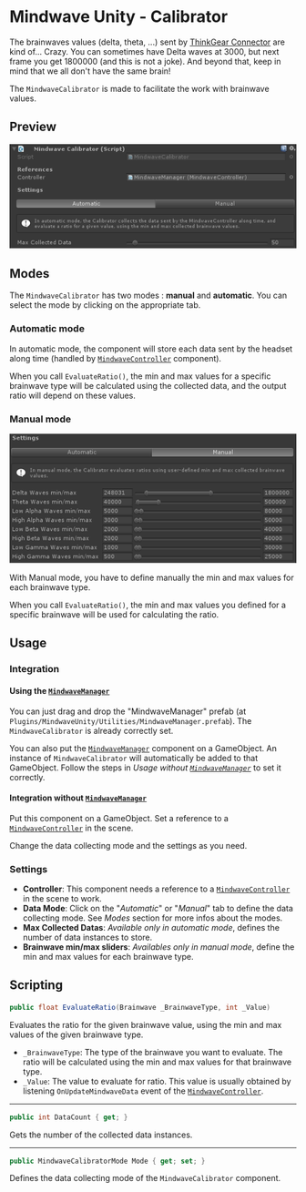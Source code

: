 # Mindwave Unity - Calibrator

The brainwaves values (delta, theta, ...) sent by [ThinkGear Connector](http://developer.neurosky.com/docs/doku.php?id=thinkgear_connector_tgc) are kind of... Crazy. You can sometimes have Delta waves at 3000, but next frame you get 1800000 (and this is not a joke). And beyond that, keep in mind that we all don't have the same brain!

The `MindwaveCalibrator` is made to facilitate the work with brainwave values.

## Preview

![MindwaveCalibrator preview from Unity's inspector](./DocumentationAssets/MindwaveCalibrator_01.png)

## Modes

The `MindwaveCalibrator` has two modes : **manual** and **automatic**. You can select the mode by clicking on the appropriate tab.

### Automatic mode

In automatic mode, the component will store each data sent by the headset along time (handled by [`MindwaveController`](./MindwaveController.md) component).

When you call `EvaluateRatio()`, the min and max values for a specific brainwave type will be calculated using the collected data, and the output ratio will depend on these values.

### Manual mode

![MindwaveCalibrator manual mode preview](./DocumentationAssets/MindwaveCalibrator_02.png)

With Manual mode, you have to define manually the min and max values for each brainwave type.

When you call `EvaluateRatio()`, the min and max values you defined for a specific brainwave will be used for calculating the ratio.

## Usage

### Integration

#### Using the [`MindwaveManager`](./MindwaveManager.md)

You can just drag and drop the "MindwaveManager" prefab (at `Plugins/MindwaveUnity/Utilities/MindwaveManager.prefab`). The `MindwaveCalibrator` is already correctly set.

You can also put the [`MindwaveManager`](./MindwaveManager.md) component on a GameObject. An instance of `MindwaveCalibrator` will automatically be added to that GameObject. Follow the steps in *Usage without [`MindwaveManager`](./MindwaveManager.md)* to set it correctly.

#### Integration without [`MindwaveManager`](./MindwaveManager.md)

Put this component on a GameObject. Set a reference to a [`MindwaveController`](./MindwaveController.md) in the scene.

Change the data collecting mode and the settings as you need.

### Settings

* **Controller**: This component needs a reference to a [`MindwaveController`](./MindwaveController.md) in the scene to work.
* **Data Mode**: Click on the "*Automatic*" or "*Manual*" tab to define the data collecting mode. See *Modes* section for more infos about the modes.
* **Max Collected Datas**: *Available only in automatic mode*, defines the number of data instances to store.
* **Brainwave min/max sliders**: *Availables only in manual mode*, define the min and max values for each brainwave type.

## Scripting

```csharp
public float EvaluateRatio(Brainwave _BrainwaveType, int _Value)
```

Evaluates the ratio for the given brainwave value, using the min and max values of the given brainwave type.

* `_BrainwaveType`: The type of the brainwave you want to evaluate. The ratio will be calculated using the min and max values for that brainwave type.
* `_Value`: The value to evaluate for ratio. This value is usually obtained by listening `OnUpdateMindwaveData` event of the [`MindwaveController`](./MindwaveController.md).

---

```csharp
public int DataCount { get; }
```

Gets the number of the collected data instances.

---

```csharp
public MindwaveCalibratorMode Mode { get; set; }
```

Defines the data collecting mode of the `MindwaveCalibrator` component.